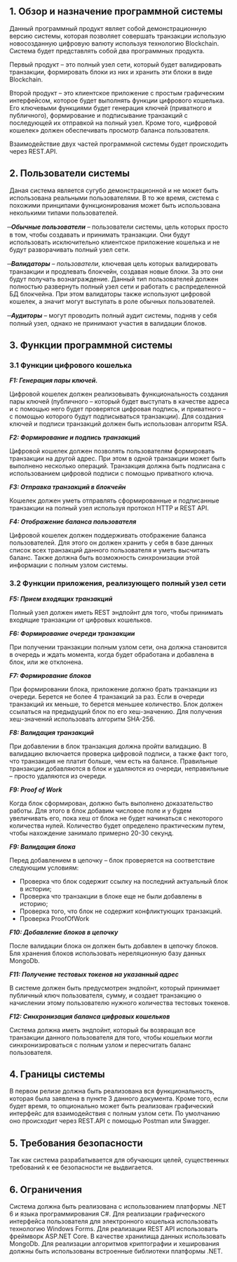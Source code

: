 ## **1. Обзор и назначение программной системы**


Данный программный продукт являет собой демонстрационную версию системы, которая позволяет совершать транзакции использую новосозданную цифровую валюту используя технологию Blockchain. Система будет представлять собой два программных продукта.

Первый продукт – это полный узел сети, который будет валидировать транзакции, формировать блоки из них и хранить эти блоки в виде Blockchain.

Второй продукт – это клиентское приложение с простым графическим интерфейсом, которое будет выполнять функции цифрового кошелька. Его ключевыми функциями будет генерация ключей (приватного и публичного), формирование и подписывание транзакций с последующей их отправкой на полный узел. Кроме того, «цифровой кошелек» должен обеспечивать просмотр баланса пользователя.

Взаимодействие двух частей программной системы будет происходить через REST.API.

## **2. Пользователи системы**


Даная система является сугубо демонстрационной и не может быть использована реальными пользователями.
В то же время, система с похожими принципами функционирования может быть использована неколькими типами пользователей.

̶	_**Обычные пользователи**_ – пользователи системы, цель которых просто в том, чтобы создавать и принимать транзакции. Они будут использовать исключительно клиентское приложение кошелька и не будут разворачивать полный узел сети.

̶	_**Валидаторы** – пользователи_, ключевая цель которых валидировать транзакции и продлевать блокчейн, создавая новые блоки. За это они будут получать вознаграждение. Данный тип пользователей должен полностью развернуть полный узел сети и работать с распределенной БД блокчейна. При этом валидаторы также используют цифровой кошелек, а значит могут выступать в роле обычных пользователей.

̶	_**Аудиторы**_ – могут проводить полный аудит системы, подняв у себя полный узел, однако не принимают участия в валидации блоков.


## **3.	Функции программной системы**

### **3.1 Функции цифрового кошелька**


**_F1: Генерация пары ключей._**

Цифровой кошелек должен реализовывать функциональность создания пары ключей (публичного – который будет выступать в качестве адреса и с помощью него будет проверятся цифровая подпись, и приватного – с помощью которого будут подписываться транзакции). Для создания ключей и подписи транзакций должен быть использован алгоритм RSA.


**_F2: Формирование и подпись транзакций_**

Цифровой кошелек должен позволять пользователям формировать транзакции на другой адрес. При этом в одной транзакции может быть выполнено несколько операций. Транзакция должна быть подписана с использованием цифровой подписи с помощью приватного ключа.

**_F3: Отправка транзакций в блокчейн_**

Кошелек должен уметь отправлять сформированные и подписанные транзакции на полный узел используя протокол HTTP и REST API.

**_F4: Отображение баланса пользователя_**

Цифровой кошелек должен поддерживать отображение баланса пользователей. Для этого он должен хранить у себя в базе данных список всех транзакций данного пользователя и уметь высчитать баланс. Также должна быть возможность синхронизации этой информации с полным узлом системы.

### **3.2 Функции приложения, реализующего полный узел сети**

**_F5: Прием входящих транзакций_**

Полный узел должен иметь REST эндпойнт для того, чтобы принимать входящие транзакции от цифровых кошельков.

**_F6: Формирование очереди транзакции_**

При получении транзакции полным узлом сети, она должна становится в очередь и ждать момента, когда будет обработана и добавлена в блок, или же отклонена.

**_F7: Формирование блоков_**

При формировании блока, приложение должно брать транзакции из очереди. Берется не более 4 транзакций за раз. Если в очереди транзакций их меньше, то берется меньшее количество. Блок должен ссылаться на предыдущий блок по его хеш-значению. Для получения хеш-значений использовать алгоритм SHA-256.

**_F8: Валидация транзакций_**

При добавлении в блок транзакция должна пройти валидацию. В валидацию включается проверка цифровой подписи, а также факт того, что транзакция не платит больше, чем есть на балансе. Правильные транзакции добавляются в блок и удаляются из очереди, неправильные – просто удаляются из очереди.

**_F9: Proof of Work_**

Когда блок сформирован, должно быть выполнено доказательство работы. Для этого в блок добавим числовое поле и у будем увеличивать его, пока хеш от блока не будет начинаться с некоторого количества нулей. Количество будет определено практическим путем, чтобы нахождение занимало примерно 20-30 секунд.

**_F9: Валидация блока_**

Перед добавлением в цепочку – блок проверяется на соответствие следующим условиям:

- Проверка что блок содержит ссылку на последний актуальный блок в истории;
- Проверка что транзакции в блоке еще не были добавлены в историю;
- Проверка того, что блок не содержит конфликтующих транзакций.
- Проверка ProofOfWork

**_F10: Добавление блоков в цепочку_**

После валидации блока он должен быть добавлен в цепочку блоков. Бля хранения блоков использовать нереляционную базу данных MongoDb.

**_F11: Получение тестовых токенов на указанный адрес_**

В системе должен быть предусмотрен эндпойнт, который принимает публичный ключ пользователя, сумму, и создает транзакцию о начислении этому пользователю нужного количества тестовых токенов.

**_F12: Синхронизация баланса цифровых кошельков_**

Система должна иметь эндпойнт, который бы возвращал все транзакции данного пользователя для того, чтобы кошельки могли синхронизироваться с полным узлом и пересчитать баланс пользователя.

## **4. Границы системы**

В первом релизе должна быть реализована вся функциональность, которая была заявлена в пункте 3 данного документа. Кроме того, если будет время, то опционально может быть реализован графический интерфейс для взаимодействия с полным узлом сети. По умолчанию оно происходит через REST.API с помощью Postman или Swagger.

## **5. Требования безопасности**


Так как система разрабатывается для обучающих целей, существенных требований к ее безопасности не выдвигается.

## **6. Ограничения**


Система должна быть реализована с использованием платформы .NET 6 и языка программирования C#. Для реализации графического интерфейса пользователя для электронного кошелька использовать технологию Windows Forms. Для реализации REST API использовать фреймворк ASP.NET Core. В качестве хранилища данных использовать MongoDb.
Для реализации алгоритмов криптографии и хеширования должны быть использованы встроенные библиотеки платформы .NET.

